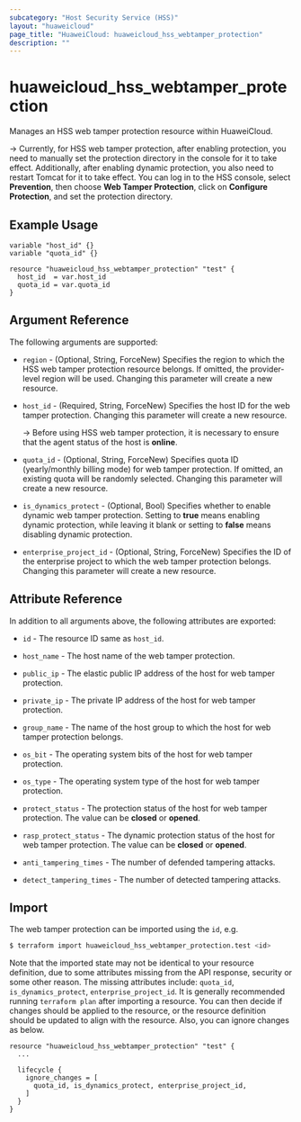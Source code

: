 ```yaml
---
subcategory: "Host Security Service (HSS)"
layout: "huaweicloud"
page_title: "HuaweiCloud: huaweicloud_hss_webtamper_protection"
description: ""
---
```


# huaweicloud_hss_webtamper_protection

Manages an HSS web tamper protection resource within HuaweiCloud.

-> Currently, for HSS web tamper protection, after enabling protection, you need to manually set the protection
  directory in the console for it to take effect. Additionally, after enabling dynamic protection, you also need to
  restart Tomcat for it to take effect. You can log in to the HSS console, select **Prevention**,
  then choose **Web Tamper Protection**, click on **Configure Protection**, and set the protection directory.

## Example Usage

```hcl
variable "host_id" {}
variable "quota_id" {}

resource "huaweicloud_hss_webtamper_protection" "test" {
  host_id  = var.host_id
  quota_id = var.quota_id
}
```

## Argument Reference

The following arguments are supported:

* `region` - (Optional, String, ForceNew) Specifies the region to which the HSS web tamper protection resource belongs.
  If omitted, the provider-level region will be used. Changing this parameter will create a new resource.

* `host_id` - (Required, String, ForceNew) Specifies the host ID for the web tamper protection.
  Changing this parameter will create a new resource.

  -> Before using HSS web tamper protection, it is necessary to ensure that the agent status of the host is **online**.

* `quota_id` - (Optional, String, ForceNew) Specifies quota ID (yearly/monthly billing mode) for web tamper protection.
  If omitted, an existing quota will be randomly selected. Changing this parameter will create a new resource.

* `is_dynamics_protect` - (Optional, Bool) Specifies whether to enable dynamic web tamper protection.
  Setting to **true** means enabling dynamic protection, while leaving it blank or setting to **false** means disabling
  dynamic protection.

* `enterprise_project_id` - (Optional, String, ForceNew) Specifies the ID of the enterprise project to which the
  web tamper protection belongs. Changing this parameter will create a new resource.

## Attribute Reference

In addition to all arguments above, the following attributes are exported:

* `id` - The resource ID same as `host_id`.

* `host_name` - The host name of the web tamper protection.

* `public_ip` - The elastic public IP address of the host for web tamper protection.

* `private_ip` - The private IP address of the host for web tamper protection.

* `group_name` - The name of the host group to which the host for web tamper protection belongs.

* `os_bit` - The operating system bits of the host for web tamper protection.

* `os_type` - The operating system type of the host for web tamper protection.

* `protect_status` - The protection status of the host for web tamper protection.
  The value can be **closed** or **opened**.

* `rasp_protect_status` - The dynamic protection status of the host for web tamper protection.
  The value can be **closed** or **opened**.

* `anti_tampering_times` - The number of defended tampering attacks.

* `detect_tampering_times` - The number of detected tampering attacks.

## Import

The web tamper protection can be imported using the `id`, e.g.

```bash
$ terraform import huaweicloud_hss_webtamper_protection.test <id>
```

Note that the imported state may not be identical to your resource definition, due to some attributes missing from the
API response, security or some other reason. The missing attributes include: `quota_id`, `is_dynamics_protect`,
`enterprise_project_id`.
It is generally recommended running `terraform plan` after importing a resource.
You can then decide if changes should be applied to the resource, or the resource definition
should be updated to align with the resource. Also, you can ignore changes as below.

```hcl
resource "huaweicloud_hss_webtamper_protection" "test" { 
  ...
  
  lifecycle {
    ignore_changes = [
      quota_id, is_dynamics_protect, enterprise_project_id,
    ]
  }
}
```
